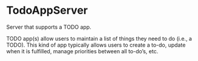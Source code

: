 # TodoAppServer

Server that supports a TODO app.

TODO app(s) allow users to maintain a list of things they need to do (i.e., a TODO). This kind of app typically allows users to create a to-do, update when it is fulfilled, manage priorities between all to-do’s, etc.
